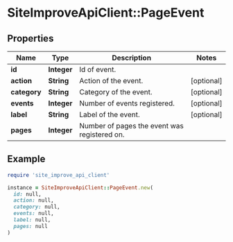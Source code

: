 # SiteImproveApiClient::PageEvent

## Properties

| Name | Type | Description | Notes |
| ---- | ---- | ----------- | ----- |
| **id** | **Integer** | Id of event. |  |
| **action** | **String** | Action of the event. | [optional] |
| **category** | **String** | Category of the event. | [optional] |
| **events** | **Integer** | Number of events registered. | [optional] |
| **label** | **String** | Label of the event. | [optional] |
| **pages** | **Integer** | Number of pages the event was registered on. |  |

## Example

```ruby
require 'site_improve_api_client'

instance = SiteImproveApiClient::PageEvent.new(
  id: null,
  action: null,
  category: null,
  events: null,
  label: null,
  pages: null
)
```

